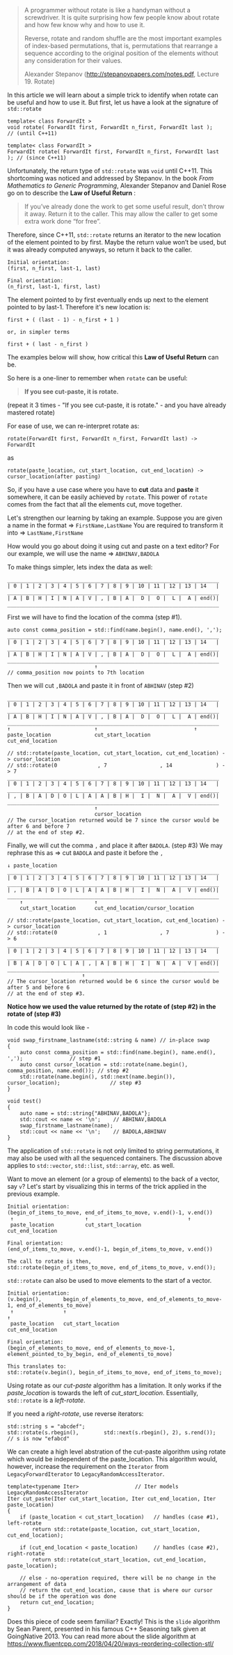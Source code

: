 > A programmer without rotate is like a handyman without a screwdriver.
> It is quite surprising how few people know about rotate and how few know why and how to use it.
>
> Reverse, rotate and random shuffle are the most important examples of index-based permutations, that is, permutations that rearrange a sequence according to the original position of the elements without any consideration for their values.
>
> Alexander Stepanov (http://stepanovpapers.com/notes.pdf, Lecture 19. Rotate)

In this article we will learn about a simple trick to identify when rotate can be useful and how to use it.
But first, let us have a look at the signature of `std::rotate`

    template< class ForwardIt >
    void rotate( ForwardIt first, ForwardIt n_first, ForwardIt last );      // (until C++11)

    template< class ForwardIt >
    ForwardIt rotate( ForwardIt first, ForwardIt n_first, ForwardIt last ); // (since C++11)

Unfortunately, the return type of `std::rotate` was `void` until C++11.
This shortcoming was noticed and addressed by Stepanov.
In the book *From Mathematics to Generic Programming*, Alexander Stepanov and Daniel Rose go on to describe the **Law of Useful Return** :
> If you’ve already done the work to get some useful result, don’t throw it away.
> Return it to the caller.
> This may allow the caller to get some extra work done “for free”.

Therefore, since C++11, `std::rotate` returns an iterator to the new location of the element pointed to by first.
Maybe the return value won’t be used, but it was already computed anyways, so return it back to the caller.

    Initial orientation:
    (first, n_first, last-1, last)

    Final orientation:
    (n_first, last-1, first, last)

The element pointed to by first eventually ends up next to the element pointed to by last-1.
Therefore it's new location is:

    first + ( (last - 1) - n_first + 1 )

    or, in simpler terms

    first + ( last - n_first )

The examples below will show, how critical this **Law of Useful Return** can be.

So here is a one-liner to remember when `rotate` can be useful:
> **If you see cut-paste, it is rotate.**

(repeat it 3 times - "If you see cut-paste, it is rotate." - and you have already mastered rotate)

For ease of use, we can re-interpret rotate as:

    rotate(ForwardIt first, ForwardIt n_first, ForwardIt last) -> ForwardIt
as

    rotate(paste_location, cut_start_location, cut_end_location) -> cursor_location(after pasting)

So, if you have a use case where you have to **cut** data and **paste** it somewhere, it can be easily achieved by `rotate`.
This power of `rotate` comes from the fact that all the elements cut, move together.

Let's strengthen our learning by taking an example.
Suppose you are given a name in the format => `FirstName,LastName`
You are required to transform it into => `LastName,FirstName`

How would you go about doing it using cut and paste on a text editor?
For our example, we will use the name => `ABHINAV,BADOLA`

To make things simpler, lets index the data as well:

    ____________________________________________________________________
    | 0 | 1 | 2 | 3 | 4 | 5 | 6 | 7 | 8 | 9 | 10 | 11 | 12 | 13 | 14   |
    ____________________________________________________________________
    | A | B | H | I | N | A | V | , | B | A |  D |  O |  L |  A | end()|
    ____________________________________________________________________

First we will have to find the location of the comma (step #1).

    auto const comma_position = std::find(name.begin(), name.end(), ',');
    ____________________________________________________________________
    | 0 | 1 | 2 | 3 | 4 | 5 | 6 | 7 | 8 | 9 | 10 | 11 | 12 | 13 | 14   |
    ____________________________________________________________________
    | A | B | H | I | N | A | V | , | B | A |  D |  O |  L |  A | end()|
    ____________________________________________________________________
                                ↑
    // comma_position now points to 7th location

Then we will cut `,BADOLA` and paste it in front of `ABHINAV` (step #2)

    ____________________________________________________________________
    | 0 | 1 | 2 | 3 | 4 | 5 | 6 | 7 | 8 | 9 | 10 | 11 | 12 | 13 | 14   |
    ____________________________________________________________________
    | A | B | H | I | N | A | V | , | B | A |  D |  O |  L |  A | end()|
    ____________________________________________________________________
    ↑                           ↑                               ↑
    paste_location              cut_start_location              cut_end_location

    // std::rotate(paste_location, cut_start_location, cut_end_location) -> cursor_location
    // std::rotate(0             , 7                 , 14              ) -> 7
    ____________________________________________________________________
    | 0 | 1 | 2 | 3 | 4 | 5 | 6 | 7 | 8 | 9 | 10 | 11 | 12 | 13 | 14   |
    ____________________________________________________________________
    | , | B | A | D | O | L | A | A | B | H |  I |  N |  A |  V | end()|
    ____________________________________________________________________
                                ↑
                                cursor_location
    // The cursor_location returned would be 7 since the cursor would be after 6 and before 7
    // at the end of step #2.

Finally, we will cut the comma `,` and place it after `BADOLA`.  (step #3)
We may rephrase this as => cut `BADOLA` and paste it before the `,`

    ↓ paste_location
    ____________________________________________________________________
    | 0 | 1 | 2 | 3 | 4 | 5 | 6 | 7 | 8 | 9 | 10 | 11 | 12 | 13 | 14   |
    ____________________________________________________________________
    | , | B | A | D | O | L | A | A | B | H |  I |  N |  A |  V | end()|
    ____________________________________________________________________
        ↑                       ↑
        cut_start_location      cut_end_location/cursor_location

    // std::rotate(paste_location, cut_start_location, cut_end_location) -> cursor_location
    // std::rotate(0             , 1                 , 7               ) -> 6
    ____________________________________________________________________
    | 0 | 1 | 2 | 3 | 4 | 5 | 6 | 7 | 8 | 9 | 10 | 11 | 12 | 13 | 14   |
    ____________________________________________________________________
    | B | A | D | O | L | A | , | A | B | H |  I |  N |  A |  V | end()|
    ____________________________________________________________________
                            ↑
    // The cursor_location returned would be 6 since the cursor would be after 5 and before 6
    // at the end of step #3.

**Notice how we used the value returned by the rotate of (step #2) in the rotate of (step #3)**

In code this would look like -

    void swap_firstname_lastname(std::string & name) // in-place swap
    {
        auto const comma_position = std::find(name.begin(), name.end(), ',');               // step #1
        auto const cursor_location = std::rotate(name.begin(), comma_position, name.end()); // step #2
        std::rotate(name.begin(), std::next(name.begin()), cursor_location);                // step #3
    }

    void test()
    {
        auto name = std::string{"ABHINAV,BADOLA"};
        std::cout << name << '\n';    // ABHINAV,BADOLA
        swap_firstname_lastname(name);
        std::cout << name << '\n';    // BADOLA,ABHINAV
    }

The application of `std::rotate` is not only limited to string permutations, it may also be used with all the sequenced containers.
The discussion above applies to `std::vector`, `std::list`, `std::array`, etc. as well.

Want to move an element (or a group of elements) to the back of a vector, say `v`?
Let's start by visualizing this in terms of the trick applied in the previous example.

    Initial orientation:
    (begin_of_items_to_move, end_of_items_to_move, v.end()-1, v.end())
     ↑                       ↑                                ↑
     paste_location          cut_start_location               cut_end_location

    Final orientation:
    (end_of_items_to_move, v.end()-1, begin_of_items_to_move, v.end())

    The call to rotate is then,
    std::rotate(begin_of_items_to_move, end_of_items_to_move, v.end());

`std::rotate` can also be used to move elements to the start of a vector.

    Initial orientation:
    (v.begin(),       begin_of_elements_to_move, end_of_elements_to_move-1, end_of_elements_to_move)
     ↑                ↑                                                     ↑
     paste_location   cut_start_location                                    cut_end_location

    Final orientation:
    (begin_of_elements_to_move, end_of_elements_to_move-1, element_pointed_to_by_begin, end_of_elements_to_move)

    This translates to:
    std::rotate(v.begin(), begin_of_items_to_move, end_of_items_to_move);

Using rotate as our *cut-paste* algorithm has a limitation.
It only works if the *paste_location* is towards the left of *cut_start_location*.
Essentially, `std::rotate` is a *left-rotate*.

If you need a *right-rotate*, use reverse iterators:

    std::string s = "abcdef";
    std::rotate(s.rbegin(),        std::next(s.rbegin(), 2), s.rend());
    // s is now "efabcd"

We can create a high level abstration of the cut-paste algorithm using rotate which would be independent of the paste_location.
This algorithm would, however, increase the requirement on the `Iterator` from `LegacyForwardIterator` to `LegacyRandomAccessIterator`.

    template<typename Iter>                  // Iter models LegacyRandomAccessIterator
    Iter cut_paste(Iter cut_start_location, Iter cut_end_location, Iter paste_location)
    {
        if (paste_location < cut_start_location)   // handles (case #1), left-rotate
            return std::rotate(paste_location, cut_start_location, cut_end_location);

        if (cut_end_location < paste_location)     // handles (case #2), right-rotate
            return std::rotate(cut_start_location, cut_end_location, paste_location);

        // else - no-operation required, there will be no change in the arrangement of data
        // return the cut_end_location, cause that is where our cursor should be if the operation was done
        return cut_end_location;
    }

Does this piece of code seem familiar?
Exactly!
This is the `slide` algorithm by Sean Parent, presented in his famous C++ Seasoning talk given at GoingNative 2013.
You can read more about the slide algorithm at https://www.fluentcpp.com/2018/04/20/ways-reordering-collection-stl/
